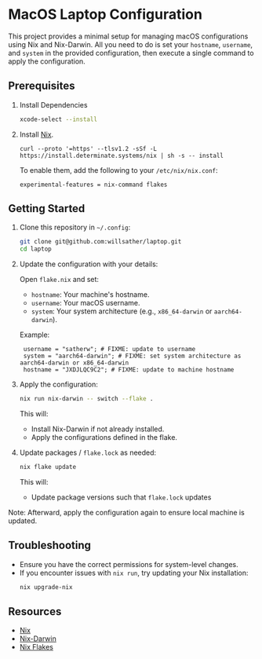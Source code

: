 # MacOS Laptop Configuration

This project provides a minimal setup for managing macOS configurations using Nix and Nix-Darwin. 
All you need to do is set your `hostname`, `username`, and `system` in the provided configuration, 
then execute a single command to apply the configuration.

## Prerequisites

1. Install Dependencies
   ```bash
   xcode-select --install
   ```

2. Install [Nix](https://nixos.org/download.html).

    ```
    curl --proto '=https' --tlsv1.2 -sSf -L https://install.determinate.systems/nix | sh -s -- install
    ```

    To enable them, add the following to your `/etc/nix/nix.conf`:
    ```
    experimental-features = nix-command flakes
    ```

## Getting Started

1. Clone this repository in `~/.config`:
   ```bash
   git clone git@github.com:willsather/laptop.git
   cd laptop
   ```

2. Update the configuration with your details:

   Open `flake.nix` and set:
    - `hostname`: Your machine's hostname.
    - `username`: Your macOS username.
    - `system`: Your system architecture (e.g., `x86_64-darwin` or `aarch64-darwin`).

   Example:
   ```
    username = "satherw"; # FIXME: update to username
    system = "aarch64-darwin"; # FIXME: set system architecture as aarch64-darwin or x86_64-darwin
    hostname = "JXDJLQC9C2"; # FIXME: update to machine hostname
   ```

3. Apply the configuration:
   ```bash
   nix run nix-darwin -- switch --flake .
   ```

   This will:
    - Install Nix-Darwin if not already installed.
    - Apply the configurations defined in the flake.

4. Update packages / `flake.lock` as needed:
   ```bash
   nix flake update
   ```

   This will:
   - Update package versions such that `flake.lock` updates

Note: Afterward, apply the configuration again to ensure local machine is updated.

## Troubleshooting

- Ensure you have the correct permissions for system-level changes.
- If you encounter issues with `nix run`, try updating your Nix installation:
  ```bash
  nix upgrade-nix
  ```

## Resources

- [Nix](https://nixos.org/)
- [Nix-Darwin](https://github.com/LnL7/nix-darwin)
- [Nix Flakes](https://nixos.wiki/wiki/Flakes)
